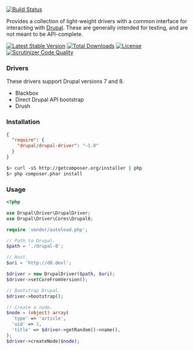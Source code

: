 [![Build Status](https://travis-ci.org/jhedstrom/DrupalDriver.svg?branch=master)](https://travis-ci.org/jhedstrom/DrupalDriver)

Provides a collection of light-weight drivers with a common interface for interacting with [Drupal](http://drupal.org). These are generally intended for testing, and are not meant to be API-complete.

[![Latest Stable Version](https://poser.pugx.org/drupal/drupal-driver/v/stable.svg)](https://packagist.org/packages/drupal/drupal-driver) [![Total Downloads](https://poser.pugx.org/drupal/drupal-driver/downloads.svg)](https://packagist.org/packages/drupal/drupal-driver) [![License](https://poser.pugx.org/drupal/drupal-driver/license.svg)](https://packagist.org/packages/drupal/drupal-driver)[![Scrutinizer Code Quality](https://scrutinizer-ci.com/g/jhedstrom/DrupalDriver/badges/quality-score.png?b=master)](https://scrutinizer-ci.com/g/jhedstrom/DrupalDriver/?branch=master)

### Drivers

These drivers support Drupal versions 7 and 8.

* Blackbox
* Direct Drupal API bootstrap
* Drush

### Installation

``` json
{
  "require": {
    "drupal/drupal-driver": "~1.0"
  }
}
```

``` bash
$> curl -sS http://getcomposer.org/installer | php
$> php composer.phar install
```

### Usage

``` php
<?php

use Drupal\Driver\DrupalDriver;
use Drupal\Driver\Cores\Drupal8;

require 'vendor/autoload.php';

// Path to Drupal.
$path = './drupal-8';

// Host.
$uri = 'http://d8.devl';

$driver = new DrupalDriver($path, $uri);
$driver->setCoreFromVersion();

// Bootstrap Drupal.
$driver->bootstrap();

// Create a node.
$node = (object) array(
  'type' => 'article',
  'uid' => 1,
  'title' => $driver->getRandom()->name(),
);
$driver->createNode($node);
```
